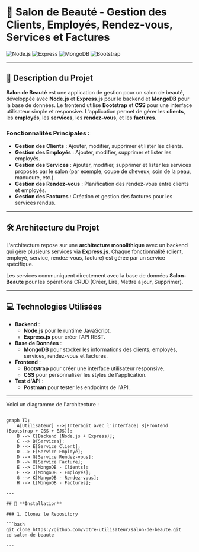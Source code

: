 # 💅 **Salon de Beauté - Gestion des Clients, Employés, Rendez-vous, Services et Factures**

![Node.js](https://img.shields.io/badge/Node.js-339933?style=for-the-badge&logo=node.js&logoColor=white) ![Express](https://img.shields.io/badge/Express-000000?style=for-the-badge&logo=express&logoColor=white) ![MongoDB](https://img.shields.io/badge/MongoDB-47A248?style=for-the-badge&logo=mongodb&logoColor=white) ![Bootstrap](https://img.shields.io/badge/Bootstrap-563D7C?style=for-the-badge&logo=bootstrap&logoColor=white)

---

## 🎯 **Description du Projet**

**Salon de Beauté** est une application de gestion pour un salon de beauté, développée avec **Node.js** et **Express.js** pour le backend et **MongoDB** pour la base de données. Le frontend utilise **Bootstrap** et **CSS** pour une interface utilisateur simple et responsive. L'application permet de gérer les **clients**, les **employés**, les **services**, les **rendez-vous**, et les **factures**.

### **Fonctionnalités Principales :**

- **Gestion des Clients** : Ajouter, modifier, supprimer et lister les clients.
- **Gestion des Employés** : Ajouter, modifier, supprimer et lister les employés.
- **Gestion des Services** : Ajouter, modifier, supprimer et lister les services proposés par le salon (par exemple, coupe de cheveux, soin de la peau, manucure, etc.).
- **Gestion des Rendez-vous** : Planification des rendez-vous entre clients et employés.
- **Gestion des Factures** : Création et gestion des factures pour les services rendus.

---

## 🛠️ **Architecture du Projet**

L'architecture repose sur une **architecture monolithique** avec un backend qui gère plusieurs services via **Express.js**. Chaque fonctionnalité (client, employé, service, rendez-vous, facture) est gérée par un service spécifique.
  
Les services communiquent directement avec la base de données **Salon-Beaute** pour les opérations CRUD (Créer, Lire, Mettre à jour, Supprimer).

---

## 💻 **Technologies Utilisées**

- **Backend** :
  - **Node.js** pour le runtime JavaScript.
  - **Express.js** pour créer l'API REST.
- **Base de Données** :
  - **MongoDB** pour stocker les informations des clients, employés, services, rendez-vous et factures.
- **Frontend** :
  - **Bootstrap** pour créer une interface utilisateur responsive.
  - **CSS** pour personnaliser les styles de l'application.
- **Test d'API** :
  - **Postman** pour tester les endpoints de l'API.

---

Voici un diagramme de l'architecture :

```mermaid

graph TD;
    A[Utilisateur] -->|Interagit avec l'interface| B[Frontend (Bootstrap + CSS + EJS)];
    B --> C[Backend (Node.js + Express)];
    C --> D{Services};
    D --> E[Service Client];
    D --> F[Service Employé];
    D --> G[Service Rendez-vous];
    D --> H[Service Facture];
    E --> I[MongoDB - Clients];
    F --> J[MongoDB - Employés];
    G --> K[MongoDB - Rendez-vous];
    H --> L[MongoDB - Factures];

---

## 🚀 **Installation**

### 1. Clonez le Repository

```bash
git clone https://github.com/votre-utilisateur/salon-de-beaute.git
cd salon-de-beaute

---



